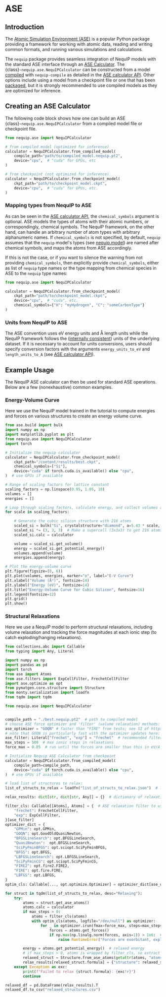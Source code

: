 # ASE

## Introduction
The [Atomic Simulation Environment (ASE)](https://wiki.fysik.dtu.dk/ase/) is a popular Python package providing a framework for working with atomic data, reading and writing common formats, and running various simulations and calculations.

The `nequip` package provides seamless integration of NequIP models with the standard ASE interface through an [ASE Calculator](https://wiki.fysik.dtu.dk/ase/ase/calculators/calculators.html). The {class}`~nequip.ase.NequIPCalculator` can be constructed from a model [compiled](../guide/workflow.md#compilation) with `nequip-compile` as detailed in the [ASE calculator API](../api/ase.rst). Other options include using a model from a checkpoint file or one that has been [packaged](../guide/workflow.md#packaging), but it is strongly recommended to use compiled models as they are optimized for inference.

## Creating an ASE Calculator

The following code block shows how one can build an ASE {class}`~nequip.ase.NequIPCalculator` from a compiled model file or checkpoint file.

```python
from nequip.ase import NequIPCalculator

# from compiled model (optimized for inference)
calculator = NequIPCalculator.from_compiled_model(
    compile_path="path/to/compiled_model.nequip.pt2",
    device="cpu",  # "cuda" for GPUs, etc
)

# from checkpoint (not optimized for inference)
calculator = NequIPCalculator.from_checkpoint_model(
    ckpt_path="path/to/checkpoint_model.ckpt",
    device="cpu",  # "cuda" for GPUs, etc.
)
```

### Mapping types from NequIP to ASE
As can be seen in the [ASE calculator API](../api/ase.rst), the  `chemical_symbols` argument is optional. ASE models the types of atoms with their atomic numbers, or correspondingly, chemical symbols. The NequIP framework, on the other hand, can handle an arbitrary number of atom types with arbitrary alphanumeric names. If `chemical_symbols` is not specified, by default, `nequip` assumes that the `nequip` model's types (see [nequip.model](../api/model.rst)) are named after chemical symbols, and maps the atoms from ASE accordingly.

If this is not the case, or if you want to silence the warning from not providing `chemical_symbols`, then explicitly provide `chemical_symbols`, either as list of `nequip` type names or the type mapping from chemical species in ASE to the `nequip` type names:

```python
from nequip.ase import NequIPCalculator

calculator = NequIPCalculator.from_checkpoint_model(
    ckpt_path="path/to/checkpoint_model.ckpt",
    device="cpu",  # "cuda", etc.
    chemical_symbols={"H": "myHydrogen", "C": "someCarbonType"}
)
```

### Units from NequIP to ASE
The ASE convention uses eV energy units and Å length units while the NequIP framework follows the ([internally consistent](../guide/faq.md/#units)) units of the underlying dataset. If it is necessary to account for units conversions, users should specify conversion factors with the arguments `energy_units_to_eV` and `length_units_to_A` (see [ASE calculator API](../api/ase.rst)).

## Example Usage
The NequIP ASE calculator can then be used for standard ASE operations. Below are a few (nonexhaustive) common examples.

### Energy-Volume Curve
Here we use the NequIP model trained in the tutorial to compute energies and forces on various structures to create an energy volume curve.

```python
from ase.build import bulk
import numpy as np
import matplotlib.pyplot as plt
from nequip.ase import NequIPCalculator
import torch

# Initialize the nequip calculator
calculator = NequIPCalculator.from_checkpoint_model(
    ckpt_path="/content/results/best.ckpt", 
    chemical_symbols=["Si"], 
    device="cuda" if torch.cuda.is_available() else "cpu",  
)  # use GPUs if available

# Range of scaling factors for lattice constant
scaling_factors = np.linspace(0.95, 1.05, 10)
volumes = []
energies = []

# Loop through scaling factors, calculate energy, and collect volumes and energies
for scale in scaling_factors:

    # Generate the cubic silicon structure with 216 atoms
    scaled_si = bulk("Si", crystalstructure="diamond", a=5.43 * scale, cubic=True)
    scaled_si *= (3, 3, 3)  # Make a supercell (3x3x3) to get 216 atoms
    scaled_si.calc = calculator

    volume = scaled_si.get_volume()
    energy = scaled_si.get_potential_energy()
    volumes.append(volume)
    energies.append(energy)

# Plot the energy-volume curve
plt.figure(figsize=(8, 6))
plt.plot(volumes, energies, marker="o", label="E-V Curve")
plt.xlabel("Volume (Å³)", fontsize=14)
plt.ylabel("Energy (eV)", fontsize=14)
plt.title("Energy-Volume Curve for Cubic Silicon", fontsize=16)
plt.legend(fontsize=12)
plt.grid()
plt.show()

```

### Structural Relaxations
Here we use a NequIP model to perform structural relaxations, including volume relaxation and tracking the force magnitudes at each ionic step (to catch exploding/hanging relaxations).

```python
from collections.abc import Callable
from typing import Any, Literal

import numpy as np
import pandas as pd
import torch
from ase import Atoms
from ase.filters import ExpCellFilter, FrechetCellFilter
import ase.optimize as opt
from pymatgen.core.structure import Structure
from monty.serialization import loadfn
from tqdm import tqdm

from nequip.ase import NequIPCalculator


compile_path = "./best.nequip.pt2"  # path to compiled model
# choose ASE force optimizer and 'filter' (volume relaxation) methods:
ase_optimizer = "GOQN" # faster than "FIRE" from tests; see SI of https://arxiv.org/abs/2412.19330
# note that GOQN is particularly fast with the optimizer updates here: https://gitlab.com/ase/ase/-/merge_requests/3570
ase_filter: Literal["frechet", "exp"] = "frechet"  # recommended filter
max_steps = 500  # max ionic steps in relaxations
force_max = 0.05  # run until the forces are smaller than this in eV/A

# Initialize Nequip ASE Calculator from checkpoint
calculator = NequIPCalculator.from_compiled_model(
    compile_path=compile_path, 
    device="cuda" if torch.cuda.is_available() else "cpu",
)  # use GPUs if available

# load list of structures to relax:
list_of_structs_to_relax = loadfn("list_of_structs_to_relax.json")  # list of structures previously saved with dumpfn()

relax_results: dict[str, dict[str, Any]] = {}  # dictionary of relaxation results to store

filter_cls: Callable[[Atoms], Atoms] = {  # ASE relaxation filter to use; frechet recommended
    "frechet": FrechetCellFilter,
    "exp": ExpCellFilter,
}[ase_filter]
optimizer_dict = {
    "GPMin": opt.GPMin,
    "GOQN": opt.GoodOldQuasiNewton,
    "BFGSLineSearch": opt.BFGSLineSearch,
    "QuasiNewton":  opt.BFGSLineSearch,
    "SciPyFminBFGS": opt.sciopt.SciPyFminBFGS,
    "BFGS": opt.BFGS,
    "LBFGSLineSearch": opt.LBFGSLineSearch,
    "SciPyFminCG": opt.sciopt.SciPyFminCG,
    "FIRE2": opt.fire2.FIRE2,
    "FIRE": opt.fire.FIRE,
    "LBFGS": opt.LBFGS,
}
optim_cls: Callable[..., opt.optimize.Optimizer] = optimizer_dict[ase_optimizer]  # select ASE optimizer

for struct in tqdm(list_of_structs_to_relax, desc="Relaxing"):
    try:
        atoms = struct.get_ase_atoms()
        atoms.calc = calculator
        if max_steps > 0:
            atoms = filter_cls(atoms)
            with optim_cls(atoms, logfile="/dev/null") as optimizer:
                for _ in optimizer.irun(fmax=force_max, steps=max_steps):
                    forces = atoms.get_forces()
                    if np.max(np.linalg.norm(forces, axis=1)) > 1e6:  # break relaxations which explode, to avoid hanging
                        raise RuntimeError("Forces are exorbitant, exploding relaxation!")

        energy = atoms.get_potential_energy()  # relaxed energy
        # if max_steps > 0, atoms is wrapped by filter_cls, so extract with getattr
        relaxed_struct = Structure.from_ase_atoms(getattr(atoms, "atoms", atoms))
        relax_results[relaxed_struct.formula] = {"structure": relaxed_struct, "energy": energy}
    except Exception as exc:
        print(f"Failed to relax {struct.formula}: {exc!r}")
        continue

relaxed_df = pd.DataFrame(relax_results).T
relaxed_df.to_csv("relaxed_structures.csv")
```